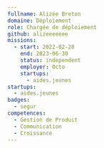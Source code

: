 ```yaml
---
fullname: Alizée Breton
domaine: Déploiement
role: Chargée de déploiement
github: alizeeeeeee
missions:
  - start: 2022-02-28
    end: 2023-06-30
    status: independent
    employer: Octo
    startups:
      - aides.jeunes
startups:
  - aides.jeunes
badges:
  - segur
competences:
  - Gestion de Produit
  - Communication
  - Croissance
---
```


